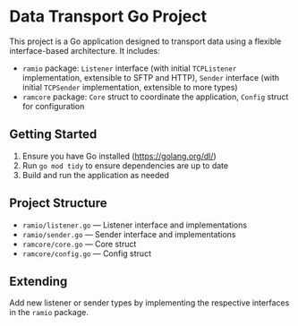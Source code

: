 # Data Transport Go Project

This project is a Go application designed to transport data using a flexible interface-based architecture. It includes:
- `ramio` package: `Listener` interface (with initial `TCPListener` implementation, extensible to SFTP and HTTP), `Sender` interface (with initial `TCPSender` implementation, extensible to more types)
- `ramcore` package: `Core` struct to coordinate the application, `Config` struct for configuration

## Getting Started

1. Ensure you have Go installed (https://golang.org/dl/)
2. Run `go mod tidy` to ensure dependencies are up to date
3. Build and run the application as needed

## Project Structure
- `ramio/listener.go` — Listener interface and implementations
- `ramio/sender.go` — Sender interface and implementations
- `ramcore/core.go` — Core struct
- `ramcore/config.go` — Config struct

## Extending
Add new listener or sender types by implementing the respective interfaces in the `ramio` package.
